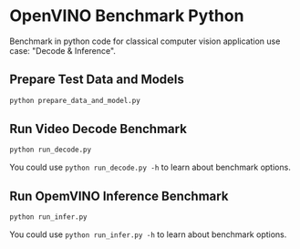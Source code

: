 # OpenVINO Benchmark Python

Benchmark in python code for classical computer vision application use case: "Decode &amp; Inference".

## Prepare Test Data and Models

```bash
python prepare_data_and_model.py
```

## Run Video Decode Benchmark

```bash
python run_decode.py
```

You could use `python run_decode.py -h` to learn about benchmark options.

## Run OpemVINO Inference Benchmark

```bash
python run_infer.py
```

You could use `python run_infer.py -h` to learn about benchmark options.
